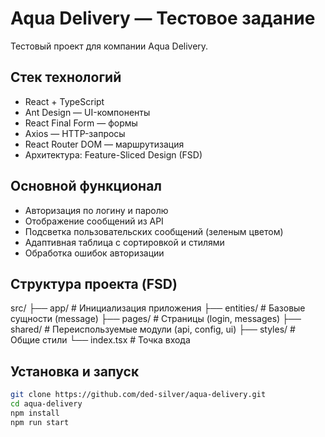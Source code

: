 # Aqua Delivery — Тестовое задание

Тестовый проект для компании Aqua Delivery.

## Стек технологий

- React + TypeScript
- Ant Design — UI-компоненты
- React Final Form — формы
- Axios — HTTP-запросы
- React Router DOM — маршрутизация
- Архитектура: Feature-Sliced Design (FSD)

## Основной функционал

- Авторизация по логину и паролю
- Отображение сообщений из API
- Подсветка пользовательских сообщений (зеленым цветом)
- Адаптивная таблица с сортировкой и стилями
- Обработка ошибок авторизации

## Структура проекта (FSD)

src/
├── app/            # Инициализация приложения
├── entities/       # Базовые сущности (message)
├── pages/          # Страницы (login, messages)
├── shared/         # Переиспользуемые модули (api, config, ui)
├── styles/         # Общие стили
└── index.tsx       # Точка входа

## Установка и запуск

```bash
git clone https://github.com/ded-silver/aqua-delivery.git
cd aqua-delivery
npm install
npm run start